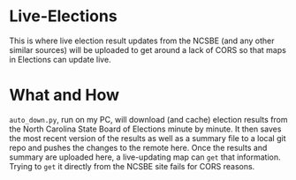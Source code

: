 # Live-Elections
This is where live election result updates from the NCSBE (and any other similar sources) will be uploaded to get around a lack of CORS so that maps in Elections can update live.

# What and How
`auto_down.py`, run on my PC, will download (and cache) election results from the North Carolina State Board of Elections minute by 
minute. It then saves the most recent version of the results as well as a summary file to a local git repo and pushes the changes to 
the remote here.  Once the results and summary are uploaded here, a live-updating map can `get` that information. Trying to `get` it 
directly from the NCSBE site fails for CORS reasons.


